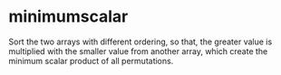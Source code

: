 # minimumscalar

Sort the two arrays with different ordering, so that, the greater value is multiplied with the smaller value from another array, which create the minimum scalar product of all permutations.
